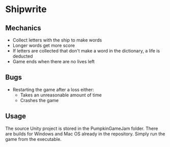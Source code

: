 # Shipwrite

## Mechanics

* Collect letters with the ship to make words
* Longer words get more score
* If letters are collected that don't make a word in the dictionary, a life is deducted
* Game ends when there are no lives left

## Bugs

* Restarting the game after a loss either:
	* Takes an unreasonable amount of time
	* Crashes the game
	
## Usage

The source Unity project is stored in the PumpkinGameJam folder.
There are builds for Windows and Mac OS already in the repository. Simply run the game from the executable.